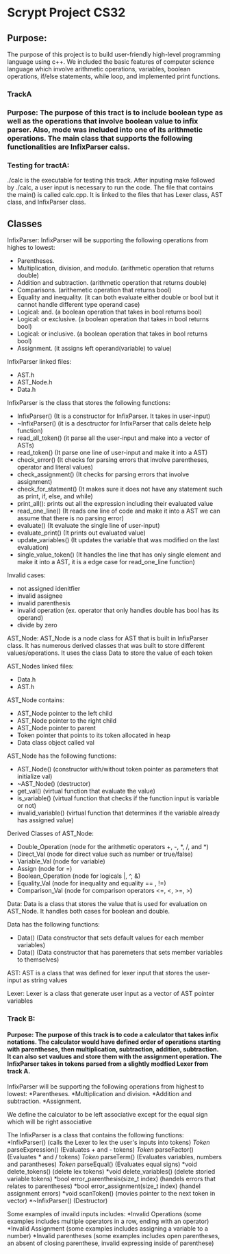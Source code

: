 # Scrypt Project CS32
## Purpose: 
The purpose of this project is to build user-friendly high-level programming language using c++. We included the basic features of computer science language which involve arithmetic operations, variables, boolean operations, if/else statements, while loop, and implemented print functions. 

### TrackA
### Purpose: The purpose of this tract is to include boolean type as well as the operations that involve boolean value to infix parser. Also, mode was included into one of its arithmetic operations. The main class that supports the following functionalities are InfixParser calss. 

### Testing for tractA:
./calc is the executable for testing this track. After inputing make followed by ./calc, a user input is necessary to run the code. The file that contains the main() is called calc.cpp. It is linked to the files that has Lexer class, AST class, and InfixParser class. 

## Classes
InfixParser:
InfixParser will be supporting the following operations from highes to lowest:
* Parentheses.
* Multiplication, division, and modulo. (arithmetic operation that returns double)
* Addition and subtraction. (arithmetic operation that returns double)
* Comparisons. (arithemetic operation that returns bool)
* Equality and inequality. (it can both evaluate either double or bool but it cannot handle different type operand case)
* Logical: and. (a boolean operation that takes in bool returns bool)
* Logical: or exclusive. (a boolean operation that takes in bool returns bool)
* Logical: or inclusive. (a boolean operation that takes in bool returns bool)
* Assignment. (it assigns left operand(variable) to value)

InfixParser linked files:
* AST.h
* AST_Node.h
* Data.h

InfixParser is the class that stores the following functions:
* InfixParser() (It is a constructor for InfixParser. It takes in user-input)
* ~InfixParser() (it is a desctructor for InfixParser that calls delete help function)
* read_all_token() (it parse all the user-input and make into a vector of ASTs)
* read_token() (It parse one line of user-input and make it into a AST)
* check_error() (It checks for parsing errors that involve parentheses, operator and literal values) 
* check_assignment() (It checks for parsing errors that involve assignment)
* check_for_statment() (It makes sure it does not have any statement such as print, if, else, and while)
* print_all(): prints out all the expression including their evaluated value
* read_one_line() (It reads one line of code and make it into a AST we can assume that there is no parsing error)
* evaluate() (It evaluate the single line of user-input)
* evaluate_print() (It prints out evaluated value)
* update_variables() (It updates the variable that was modified on the last evaluation)
* single_value_token() (It handles the line that has only single element and make it into a AST, it is a edge case for read_one_line function)

Invalid cases:
* not assigned idenitfier
* invalid assignee
* invalid parenthesis
* invalid operation (ex. operator that only handles double has bool has its operand)
* divide by zero

AST_Node:
AST_Node is a node class for AST that is built in InfixParser class. It has numerous derived classes that was built to store different values/operations. It uses the class Data to store the value of each token

AST_Nodes linked files: 
* Data.h
* AST.h

AST_Node contains:
* AST_Node pointer to the left child
* AST_Node pointer to the right child
* AST_Node pointer to parent
* Token pointer that points to its token allocated in heap
* Data class object called val

AST_Node has the following functions:
* AST_Node() (constructor with/without token pointer as parameters that initialize val)
* ~AST_Node() (destructor)
* get_val() (virtual function that evaluate the value)
* is_variable() (virtual function that checks if the function input is variable or  not)
* invalid_variable() (virtual function that determines if the variable already has assigned value)

Derived Classes of AST_Node:
* Double_Operation (node for the arithmetic operators +, -, *, /, and *)
* Direct_Val (node for direct value such as number or true/false)
* Variable_Val (node for variable)
* Assign (node for =)
* Boolean_Operation (node for logicals |, ^, &)
* Equality_Val (node for inequality and equality == , !=)
* Comparison_Val (node for comparison operators <=, <, >=, >)

Data:
Data is a class that stores the value that is used for evaluation on AST_Node. It handles both cases for boolean and double. 

Data has the following functions:
* Data() (Data constructor that sets default values for each member variables)
* Data() (Data constructor that has paremeters that sets member variables to themselves)

AST:
AST is a class that was defined for lexer input that stores the user-input as string values

Lexer:
Lexer is a class that generate user input as a vector of AST pointer variables



### Track B: 
#### Purpose: The purpose of this track is to code a calculator that takes infix notations. The calculator would have defined order of operations starting with parentheses, then multiplication, subtraction, addition, subtraction. It can also set vaulues and store them with the assignment operation. The InfixParser takes in tokens parsed from a slightly modfied Lexer from track A. 

InfixParser will be supporting the following operations from highest to lowest:
*Parentheses.
*Multiplication and division.
*Addition and subtraction.
*Assignment.

We define the calculator to be left associative except for the equal sign which will be right associative

The InfixParser is a class that contains the following functions:
*InfixParser() (calls the Lexer to lex the user's inputs into tokens)
*Token* parseExpression() (Evaluates + and - tokens)
*Token* parseFactor() (Evaluates * and / tokens)
*Token* parseTerm() (Evaluates variables, numbers and parantheses)
*Token* parseEqual() (Evaluates equal signs)
*void delete_tokens() (delete lex tokens)
*void delete_variables() (delete storied variable tokens)
*bool error_parenthesis(size_t index) (handels errors that relates to parentheses)
*bool error_assignment(size_t index) (handel assignment errors)
*void scanToken() (movies pointer to the next token in vector)
*~InfixParser() (Destructor)

Some examples of invaild inputs includes: 
*Invalid Operations (some examples includes multiple operators in a row, ending with an operator)
*Invalid Assignment (some examples includes assigning a variable to a number)
*Invalid parentheses (some examples includes open parentheses, an absent of closing parenthese, invalid expressing inside of parenthese)

